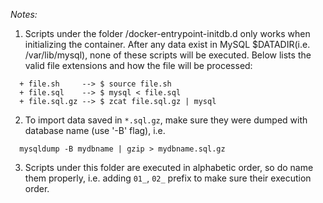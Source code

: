 *Notes:*
1. Scripts under the folder /docker-entrypoint-initdb.d only works when initializing the container. 
   After any data exist in MySQL $DATADIR(i.e. /var/lib/mysql), none of these scripts will be executed. 
   Below lists the valid file extensions and how the file will be processed:
```
  + file.sh     --> $ source file.sh
  + file.sql    --> $ mysql < file.sql
  + file.sql.gz --> $ zcat file.sql.gz | mysql
```
2. To import data saved in `*.sql.gz`, make sure they were dumped with database name (use '-B' flag), 
   i.e. 
```
  mysqldump -B mydbname | gzip > mydbname.sql.gz
```
3. Scripts under this folder are executed in alphabetic order, so do name them properly, i.e. adding 
   `01_`, `02_` prefix to make sure their execution order.


